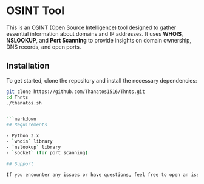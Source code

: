 # OSINT Tool 

This is an OSINT (Open Source Intelligence) tool designed to gather essential information about domains and IP addresses. It uses **WHOIS**, **NSLOOKUP**, and **Port Scanning** to provide insights on domain ownership, DNS records, and open ports.

## Installation

To get started, clone the repository and install the necessary dependencies:

```bash
git clone https://github.com/Thanatos1516/Thnts.git
cd Thnts
./thanatos.sh


```markdown
## Requirements

- Python 3.x
- `whois` library
- `nslookup` library
- `socket` (for port scanning)

## Support

If you encounter any issues or have questions, feel free to open an issue in the (https://github.com/Thanatos1516/Thnts/issues).




